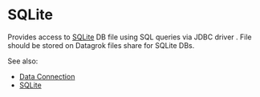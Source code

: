 <!-- TITLE: SQLite -->
<!-- SUBTITLE: -->

# SQLite

Provides access to [SQLite](https://www.sqlite.org/index.html)
DB file using SQL queries via JDBC driver . 
File should be stored on Datagrok files share for SQLite DBs.

See also:

  * [Data Connection](data-connection.md)
  * [SQLite](https://www.sqlite.org/index.html)
